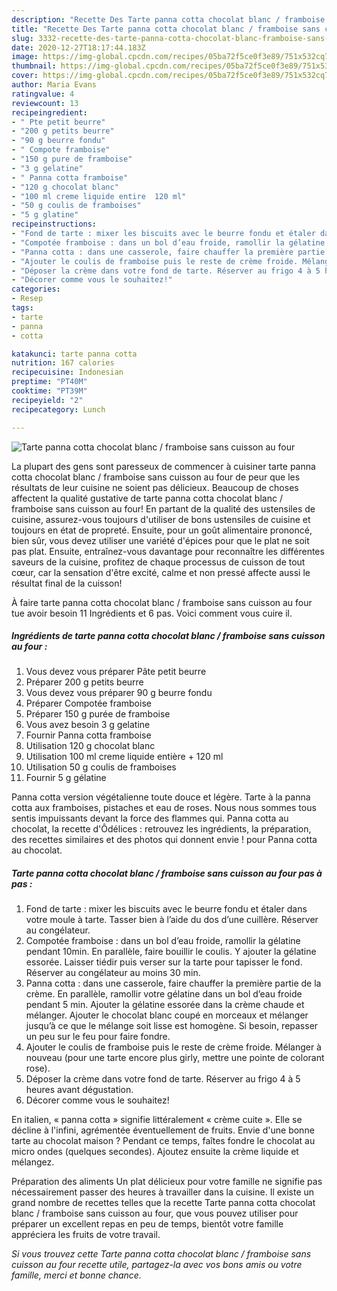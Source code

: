 ```yaml
---
description: "Recette Des Tarte panna cotta chocolat blanc / framboise sans cuisson au four"
title: "Recette Des Tarte panna cotta chocolat blanc / framboise sans cuisson au four"
slug: 3332-recette-des-tarte-panna-cotta-chocolat-blanc-framboise-sans-cuisson-au-four
date: 2020-12-27T18:17:44.183Z
image: https://img-global.cpcdn.com/recipes/05ba72f5ce0f3e89/751x532cq70/tarte-panna-cotta-chocolat-blanc-framboise-sans-cuisson-au-four-photo-principale-de-la-recette.jpg
thumbnail: https://img-global.cpcdn.com/recipes/05ba72f5ce0f3e89/751x532cq70/tarte-panna-cotta-chocolat-blanc-framboise-sans-cuisson-au-four-photo-principale-de-la-recette.jpg
cover: https://img-global.cpcdn.com/recipes/05ba72f5ce0f3e89/751x532cq70/tarte-panna-cotta-chocolat-blanc-framboise-sans-cuisson-au-four-photo-principale-de-la-recette.jpg
author: Maria Evans
ratingvalue: 4
reviewcount: 13
recipeingredient:
- " Pte petit beurre"
- "200 g petits beurre"
- "90 g beurre fondu"
- " Compote framboise"
- "150 g pure de framboise"
- "3 g gelatine"
- " Panna cotta framboise"
- "120 g chocolat blanc"
- "100 ml creme liquide entire  120 ml"
- "50 g coulis de framboises"
- "5 g glatine"
recipeinstructions:
- "Fond de tarte : mixer les biscuits avec le beurre fondu et étaler dans votre moule à tarte. Tasser bien à l’aide du dos d’une cuillère. Réserver au congélateur."
- "Compotée framboise : dans un bol d’eau froide, ramollir la gélatine pendant 10min. En parallèle, faire bouillir le coulis. Y ajouter la gélatine essorée. Laisser tiédir puis verser sur la tarte pour tapisser le fond. Réserver au congélateur au moins 30 min."
- "Panna cotta : dans une casserole, faire chauffer la première partie de la crème. En parallèle, ramollir votre gélatine dans un bol d’eau froide pendant 5 min. Ajouter la gélatine essorée dans la crème chaude et mélanger. Ajouter le chocolat blanc coupé en morceaux et mélanger jusqu’à ce que le mélange soit lisse est homogène. Si besoin, repasser un peu sur le feu pour faire fondre."
- "Ajouter le coulis de framboise puis le reste de crème froide. Mélanger à nouveau (pour une tarte encore plus girly, mettre une pointe de colorant rose)."
- "Déposer la crème dans votre fond de tarte. Réserver au frigo 4 à 5 heures avant dégustation."
- "Décorer comme vous le souhaitez!"
categories:
- Resep
tags:
- tarte
- panna
- cotta

katakunci: tarte panna cotta 
nutrition: 167 calories
recipecuisine: Indonesian
preptime: "PT40M"
cooktime: "PT39M"
recipeyield: "2"
recipecategory: Lunch

---
```



![Tarte panna cotta chocolat blanc / framboise sans cuisson au four](https://img-global.cpcdn.com/recipes/05ba72f5ce0f3e89/751x532cq70/tarte-panna-cotta-chocolat-blanc-framboise-sans-cuisson-au-four-photo-principale-de-la-recette.jpg)

La plupart des gens sont paresseux de commencer à cuisiner tarte panna cotta chocolat blanc / framboise sans cuisson au four de peur que les résultats de leur cuisine ne soient pas délicieux. Beaucoup de choses affectent la qualité gustative de tarte panna cotta chocolat blanc / framboise sans cuisson au four! En partant de la qualité des ustensiles de cuisine, assurez-vous toujours d'utiliser de bons ustensiles de cuisine et toujours en état de propreté. Ensuite, pour un goût alimentaire prononcé, bien sûr, vous devez utiliser une variété d'épices pour que le plat ne soit pas plat. Ensuite, entraînez-vous davantage pour reconnaître les différentes saveurs de la cuisine, profitez de chaque processus de cuisson de tout cœur, car la sensation d'être excité, calme et non pressé affecte aussi le résultat final de la cuisson!

<!--inarticleads1-->

À faire tarte panna cotta chocolat blanc / framboise sans cuisson au four tue avoir besoin 11 Ingrédients et 6 pas. Voici comment vous cuire il.

##### Ingrédients de tarte panna cotta chocolat blanc / framboise sans cuisson au four :

1. Vous devez vous préparer  Pâte petit beurre
1. Préparer 200 g petits beurre
1. Vous devez vous préparer 90 g beurre fondu
1. Préparer  Compotée framboise
1. Préparer 150 g purée de framboise
1. Vous avez besoin 3 g gelatine
1. Fournir  Panna cotta framboise
1. Utilisation 120 g chocolat blanc
1. Utilisation 100 ml creme liquide entière + 120 ml
1. Utilisation 50 g coulis de framboises
1. Fournir 5 g gélatine


Panna cotta version végétalienne toute douce et légère. Tarte à la panna cotta aux framboises, pistaches et eau de roses. Nous nous sommes tous sentis impuissants devant la force des flammes qui. Panna cotta au chocolat, la recette d&#39;Ôdélices : retrouvez les ingrédients, la préparation, des recettes similaires et des photos qui donnent envie ! pour Panna cotta au chocolat. 

<!--inarticleads2-->

##### Tarte panna cotta chocolat blanc / framboise sans cuisson au four pas à pas :

1. Fond de tarte : mixer les biscuits avec le beurre fondu et étaler dans votre moule à tarte. Tasser bien à l’aide du dos d’une cuillère. Réserver au congélateur.
1. Compotée framboise : dans un bol d’eau froide, ramollir la gélatine pendant 10min. En parallèle, faire bouillir le coulis. Y ajouter la gélatine essorée. Laisser tiédir puis verser sur la tarte pour tapisser le fond. Réserver au congélateur au moins 30 min.
1. Panna cotta : dans une casserole, faire chauffer la première partie de la crème. En parallèle, ramollir votre gélatine dans un bol d’eau froide pendant 5 min. Ajouter la gélatine essorée dans la crème chaude et mélanger. Ajouter le chocolat blanc coupé en morceaux et mélanger jusqu’à ce que le mélange soit lisse est homogène. Si besoin, repasser un peu sur le feu pour faire fondre.
1. Ajouter le coulis de framboise puis le reste de crème froide. Mélanger à nouveau (pour une tarte encore plus girly, mettre une pointe de colorant rose).
1. Déposer la crème dans votre fond de tarte. Réserver au frigo 4 à 5 heures avant dégustation.
1. Décorer comme vous le souhaitez!


En italien, « panna cotta » signifie littéralement « crème cuite ». Elle se décline à l&#39;infini, agrémentée éventuellement de fruits. Envie d&#39;une bonne tarte au chocolat maison ? Pendant ce temps, faîtes fondre le chocolat au micro ondes (quelques secondes). Ajoutez ensuite la crème liquide et mélangez. 

<!--inarticleads1-->

<p>
Préparation des aliments Un plat délicieux pour votre famille ne signifie pas nécessairement passer des heures à travailler dans la cuisine. Il existe un grand nombre de recettes telles que la recette Tarte panna cotta chocolat blanc / framboise sans cuisson au four, que vous pouvez utiliser pour préparer un excellent repas en peu de temps, bientôt votre famille appréciera les fruits de votre travail.
</p>

<p>
<i>Si vous trouvez cette Tarte panna cotta chocolat blanc / framboise sans cuisson au four recette utile, partagez-la avec vos bons amis ou votre famille, merci et bonne chance.</i>
</p>
